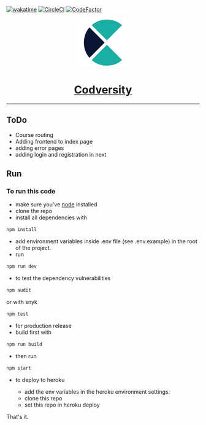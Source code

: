 [![wakatime](https://wakatime.com/badge/user/7da43ba9-2bc5-4a32-baea-19e38fc777e2/project/c824749e-8598-418b-a1e7-e66bc731c552.svg)](https://wakatime.com/badge/user/7da43ba9-2bc5-4a32-baea-19e38fc777e2/project/c824749e-8598-418b-a1e7-e66bc731c552)
[![CircleCI](https://github.com/Codversity/Codversity/actions/workflows/node.js.yml/badge.svg)](https://github.com/Codversity/Codversity)
[![CodeFactor](https://www.codefactor.io/repository/github/codversity/codversity/badge/main?s=87dbb7de0bc46c9ae8cf936c32b7644aa0800ce0)](https://www.codefactor.io/repository/github/codversity/codversity/overview/main)

<p align="center">
  <a href="https://codversity.com">
    <img src="public/img/logo.png" height="128">
    <h1 align="center">Codversity</h1>
  </a>
</p>
<hr/>

## ToDo

- Course routing
- Adding frontend to index page
- adding error pages
- adding login and registration in next

## Run

### To run this code

- make sure you've [node](https://nodejs.org/en/) installed
- clone the repo
- install all dependencies with

```bash
npm install
```

- add environment variables inside .env file (see .env.example) in the root of the project.
- run

```bash
npm run dev
```

- to test the dependency vulnerabilities

```bash
npm audit
```

or with snyk

```bash
npm test
```

- for production release
- build first with

```bash
npm run build
```

- then run

```bash
npm start
```

- to deploy to heroku

  - add the env variables in the heroku environment settings.
  - clone this repo
  - set this repo in heroku deploy

That's it.
